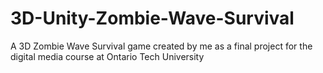 # 3D-Unity-Zombie-Wave-Survival
A 3D Zombie Wave Survival game created by me as a final project for the digital media course at Ontario Tech University

